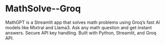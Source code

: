 # MathSolve--Groq
MathGPT is a Streamlit app that solves math problems using Groq’s fast AI models like Mixtral and Llama3. Ask any math question and get instant answers. Secure API key handling. Built with Python, Streamlit, and Groq API.
